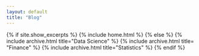 ```yaml
---
layout: default
title: "Blog"
---
```


{% if site.show_excerpts %}
  {% include home.html %}
{% else %}
  {% include archive.html title="Data Science" %}
  {% include archive.html title= "Finance" %}
   {% include archive.html title="Statistics" %}
{% endif %}
